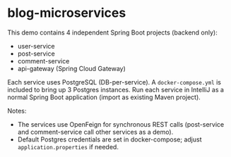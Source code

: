 # blog-microservices

This demo contains 4 independent Spring Boot projects (backend only):

- user-service
- post-service
- comment-service
- api-gateway (Spring Cloud Gateway)

Each service uses PostgreSQL (DB-per-service). A `docker-compose.yml` is included to bring up 3 Postgres instances.
Run each service in IntelliJ as a normal Spring Boot application (import as existing Maven project). 

Notes:
- The services use OpenFeign for synchronous REST calls (post-service and comment-service call other services as a demo).
- Default Postgres credentials are set in docker-compose; adjust `application.properties` if needed.

